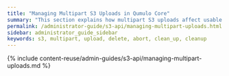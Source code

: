 ```yaml
---
title: "Managing Multipart S3 Uploads in Qumulo Core"
summary: "This section explains how multipart S3 uploads affect usable capacity on a Qumulo cluster and how to abort and clean up multipart uploads manually or automatically."
permalink: /administrator-guide/s3-api/managing-multipart-uploads.html
sidebar: administrator_guide_sidebar
keywords: s3, multipart, upload, delete, abort, clean_up, cleanup
---
```


{% include content-reuse/admin-guides/s3-api/managing-multipart-uploads.md %}
